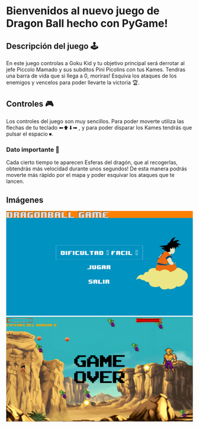 # Bienvenidos al nuevo juego de Dragon Ball hecho con PyGame!

## Descripción del juego 🕹
En este juego controlas a Goku Kid y tu objetivo principal será derrotar al jefe Piccolo Mamado y sus subditos Pini Picolins con tus Kames. Tendras una barra de vida que si llega a 0, moriras! Esquiva los ataques de los enemigos y vencelos para poder llevarte la victoria 🏆.

## Controles 🎮
Los controles del juego son muy sencillos. Para poder moverte utiliza las flechas de tu teclado ⬅⬆⬇➡ , y para poder disparar los Kames tendrás que pulsar el espacio ⏹.

### Dato importante 🎯
Cada cierto tiempo te aparecen Esferas del dragón, que al recogerlas, obtendrás más velocidad durante unos segundos! De esta manera podrás moverte más rápido por el mapa y poder esquivar los ataques que te lancen.

## Imágenes
<img src="Imagenes/db1.png">
<img src="Imagenes/db2.png">
